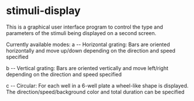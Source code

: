 # stimuli-display
This is a graphical user interface program to control the type and parameters of the stimuli
being displayed on a second screen.

Currently available modes:
a -- Horizontal grating:
	Bars are oriented horizontally and move up/down depending on the direction and speed specified

b -- Vertical grating:
	Bars are oriented vertically and move left/right depending on the direction and speed specified

c -- Circular:
	For each well in a 6-well plate a wheel-like shape is displayed. The direction/speed/background color
	and total duration can be specified
